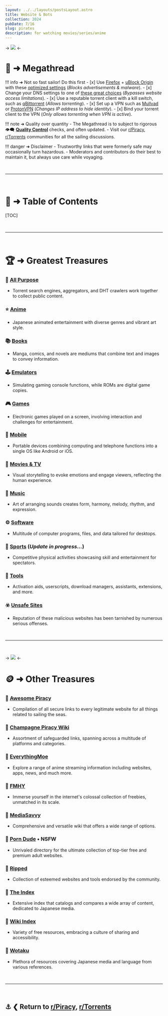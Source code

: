 ```yaml
---
layout: ../../layouts/postsLayout.astro
title: Website & Bots
collection: 2024
pubDate: 7/16
slug: pirates
description: for watching movies/series/anime
---
```

-> ![](https://a.imagem.app/oQikW0.png) <-

# 📜 ➜ **Megathread**

!!! info ➜ Not so fast sailor! Do this first
    - [x] Use [Firefox](https://mozilla.org/firefox/new/) + [uBlock Origin](https://addons.mozilla.org/firefox/addon/ublock-origin/) with these [optimized         settings](https://a.imagem.app/3HvFev.webp) (*Blocks advertisements & malware*).
    - [x] Change your DNS settings to one of [these great choices](https://www.privacyguides.org/en/dns/) (*Bypasses website access limitations*).
    - [x] Use a reputable torrent client with a kill switch, such as [qBittorrent](https://www.qbittorrent.org/) (*Allows torrenting*).
    - [x] Set up a VPN such as [Mullvad](https://mullvad.net/) or [ProtonVPN](https://protonvpn.com/) (*Changes IP address to hide identity*).
    - [x] Bind your torrent client to the VPN (*Only allows torrenting when VPN is active*).

!!! note ➜ Quality over quantity
	- The Megathread is to subject to rigorous 👁️‍🗨️ [**Quality Control**](https://rentry.co/megathread-quality-control) checks, and often updated.
    - Visit our [r/Piracy](https://www.reddit.com/r/Piracy/), [r/Torrents](https://www.reddit.com/r/torrents/) communities for all the sailing discussions.

!!! danger ➜ Disclaimer
	- Trustworthy links that were formerly safe may occasionally turn hazardous.
	- Moderators and contributors do their best to maintain it, but always use care while voyaging.

&nbsp;

---

&nbsp;

# 📝 ➜ Table of Contents

[TOC]

&nbsp;

---

&nbsp;

# 🏆 ➜ Greatest Treasures

### 🧭 [All Purpose](https://rentry.co/megathread-all-purpose)
- Torrent search engines, aggregators, and DHT crawlers work together to collect public content.

### ⭐ [Anime](https://rentry.co/megathread-anime) 
- Japanese animated entertainment with diverse genres and vibrant art style.

### 📚 [Books](https://rentry.co/megathread-books)
- Manga, comics, and novels are mediums that combine text and images to convey information.

### 🕹️ [Emulators](https://rentry.co/megathread-emulators)
- Simulating gaming console functions, while ROMs are digital game copies.

### 🎮 [Games](https://rentry.co/megathread-games)
- Electronic games played on a screen, involving interaction and challenges for entertainment.

### 📱 [Mobile](https://rentry.co/megathread-mobile)
- Portable devices combining computing and telephone functions into a single OS like Android or iOS.

### 🎦 [Movies & TV](https://rentry.co/megathread-movies-and-tv)
- Visual storytelling to evoke emotions and engage viewers, reflecting the human experience.

### 🎹 [Music](https://rentry.co/megathread-music)
- Art of arranging sounds creates form, harmony, melody, rhythm, and expression.

### ⚙️ [Software](https://rentry.co/megathread-software)
- Multitude of computer programs, files, and data tailored for desktops.

### 👟 [Sports](https://rentry.co/megathread-sports) (*Update in progress...*)
- Competitive physical activities showcasing skill and entertainment for spectators.

### 🧰 [Tools](https://rentry.co/megathread-tools)
- Activation aids, userscripts, download managers, assistants, extensions, and more.

### ☣️ [Unsafe Sites](https://rentry.co/megathread-unsafe-sites)
- Reputation of these malicious websites has been tarnished by numerous serious offenses.

&nbsp;

---

&nbsp;

-> ![](https://a.imagem.app/oWXKeS.png) <-

# 🪙 ➜ Other Treasures

### 📁 [Awesome Piracy](https://shakil-shahadat.github.io/awesome-piracy/)
- Compilation of all secure links to every legitimate website for all things related to sailing the seas.

### 📁 [Champagne Piracy Wiki](https://champagne.pages.dev/)
- Assortment of safeguarded links, spanning across a multitude of platforms and categories.

### 📁 [EverythingMoe](https://everythingmoe.com/)
- Explore a range of anime streaming information including websites, apps, news, and much more.

### 📁 [FMHY](https://fmhy.net/)
- Immerse yourself in the internet's colossal collection of freebies, unmatched in its scale.

### 📁 [MediaSavvy](https://mediasavvy.pages.dev/)
- Comprehensive and versatile wiki that offers a wide range of options.

### 📁 [Porn Dude](https://theporndude.com/) • NSFW
-  Unrivaled directory for the ultimate collection of top-tier free and premium adult websites.

### 📁 [Ripped](https://ripped.guide/)
- Collection of esteemed websites and tools endorsed by the community.

### 📁 [The Index](https://theindex.moe/)
- Extensive index that catalogs and compares a wide array of content, dedicated to Japanese media.

### 📁 [Wiki Index](https://wiki-index.pages.dev/)
- Variety of free resources, embracing a culture of sharing and accessibility.

### 📁 [Wotaku](https://wotaku.moe/)
- Plethora of resources covering Japanese media and language from various references.

&nbsp;

---

&nbsp;

⚓ ❮ Return to [**r/Piracy**](https://www.reddit.com/r/Piracy/), [**r/Torrents**](https://www.reddit.com/r/torrents/)
---